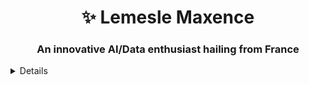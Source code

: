 <h1 align="center"> ✨ Lemesle Maxence </h1>
<h3 align="center">An innovative AI/Data enthusiast hailing from France</h3>

<details>
  
## About Me 🙋‍♂️
- 🌱 I’m currently learning LLM, scrapping and data basics.

## My Skills 🛠️
- 💻 Languages: Python, Go, C++, Rust
- 🌐 Web Development: HTML, CSS, JS
- 📱 Mobile Development: Kotlin
- 📈 Data Science: Pandas, NumPy, TensorFlow
- 🎨 Design: Adobe Photoshop, Illustrator, Blender

## Connect with Me 🌎
- LinkedIn: [lemesle-maxence](https://www.linkedin.com/in/maxence-lemesle-21278a19a/)


<p>&nbsp;<img align="center" src="https://github-readme-stats.vercel.app/api?username=max260129&show_icons=true&locale=en" alt="max260129" /></p>
